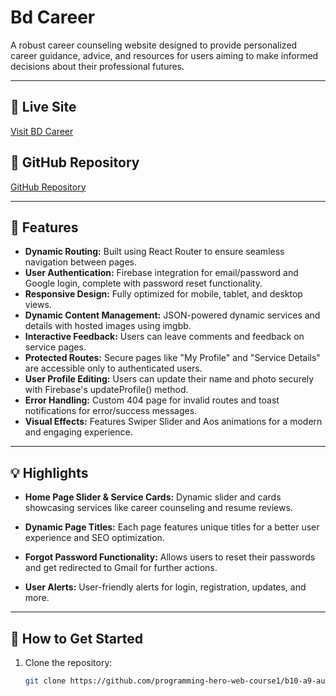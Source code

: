 # **Bd Career**

A robust career counseling website designed to provide personalized career guidance, advice, and resources for users aiming to make informed decisions about their professional futures.

---

## 🚀 **Live Site**
[Visit BD Career](https://careerbd-1301d.web.app/)

## 📂 **GitHub Repository**
[GitHub Repository](https://github.com/programming-hero-web-course1/b10-a9-authentication-abujaforhadi)

---

## 🌟 **Features**

- **Dynamic Routing:** Built using React Router to ensure seamless navigation between pages.
- **User Authentication:** Firebase integration for email/password and Google login, complete with password reset functionality.
- **Responsive Design:** Fully optimized for mobile, tablet, and desktop views.
- **Dynamic Content Management:** JSON-powered dynamic services and details with hosted images using imgbb.
- **Interactive Feedback:** Users can leave comments and feedback on service pages.
- **Protected Routes:** Secure pages like "My Profile" and "Service Details" are accessible only to authenticated users.
- **User Profile Editing:** Users can update their name and photo securely with Firebase's updateProfile() method.
- **Error Handling:** Custom 404 page for invalid routes and toast notifications for error/success messages.
- **Visual Effects:** Features Swiper Slider and Aos animations for a modern and engaging experience.

---

## 💡 **Highlights**

- **Home Page Slider & Service Cards:**
  Dynamic slider and cards showcasing services like career counseling and resume reviews.

- **Dynamic Page Titles:**
  Each page features unique titles for a better user experience and SEO optimization.

- **Forgot Password Functionality:**
  Allows users to reset their passwords and get redirected to Gmail for further actions.

- **User Alerts:**
  User-friendly alerts for login, registration, updates, and more.

---

## 📖 **How to Get Started**

1. Clone the repository:
   ```bash
   git clone https://github.com/programming-hero-web-course1/b10-a9-authentication-abujaforhadi.git
